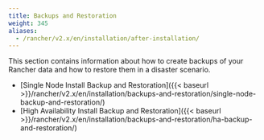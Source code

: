 ```yaml
---
title: Backups and Restoration
weight: 345
aliases:
  - /rancher/v2.x/en/installation/after-installation/
---
```

This section contains information about how to create backups of your Rancher data and how to restore them in a disaster scenario.

- [Single Node Install Backup and Restoration]({{< baseurl >}}/rancher/v2.x/en/installation/backups-and-restoration/single-node-backup-and-restoration/)
- [High Availability Install Backup and Restoration]({{< baseurl >}}/rancher/v2.x/en/installation/backups-and-restoration/ha-backup-and-restoration/)
